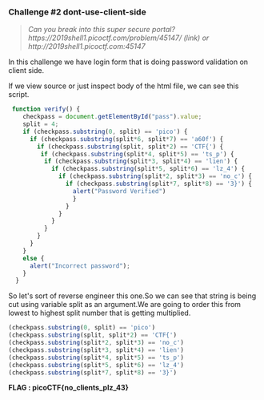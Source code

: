 <h3>Challenge #2 dont-use-client-side</h3>

<blockquote><i>Can you break into this super secure portal? https://2019shell1.picoctf.com/problem/45147/ (link) or http://2019shell1.picoctf.com:45147</i></blockquote>


In this challenge we have login form that is doing password validation on client side.  

If we view source or just inspect body of the html file, we can see this script.  

```javascript
 function verify() {
    checkpass = document.getElementById("pass").value;
    split = 4;
    if (checkpass.substring(0, split) == 'pico') {
      if (checkpass.substring(split*6, split*7) == 'a60f') {
        if (checkpass.substring(split, split*2) == 'CTF{') {
         if (checkpass.substring(split*4, split*5) == 'ts_p') {
          if (checkpass.substring(split*3, split*4) == 'lien') {
            if (checkpass.substring(split*5, split*6) == 'lz_4') {
              if (checkpass.substring(split*2, split*3) == 'no_c') {
                if (checkpass.substring(split*7, split*8) == '3}') {
                  alert("Password Verified")
                  }
                }
              }
            }
          }
        }
      }
    }
    else {
      alert("Incorrect password");
    }
  }
```

So let's sort of reverse engineer this one.So we can see that string is being cut using variable split as an argument.We are going to order this from lowest to highest split number that is getting multiplied.<br>

```javascript
(checkpass.substring(0, split) == 'pico')
(checkpass.substring(split, split*2) == 'CTF{')
(checkpass.substring(split*2, split*3) == 'no_c')
(checkpass.substring(split*3, split*4) == 'lien')
(checkpass.substring(split*4, split*5) == 'ts_p')
(checkpass.substring(split*5, split*6) == 'lz_4')
(checkpass.substring(split*7, split*8) == '3}')
```


<b>FLAG : picoCTF{no_clients_plz_43}</b>
